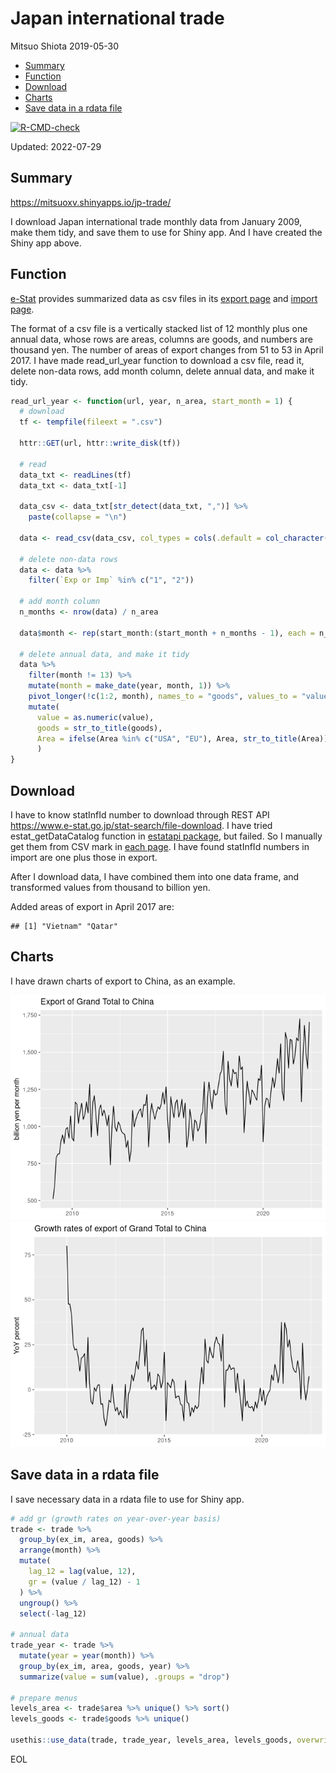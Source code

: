 Japan international trade
================
Mitsuo Shiota
2019-05-30

-   <a href="#summary" id="toc-summary">Summary</a>
-   <a href="#function" id="toc-function">Function</a>
-   <a href="#download" id="toc-download">Download</a>
-   <a href="#charts" id="toc-charts">Charts</a>
-   <a href="#save-data-in-a-rdata-file"
    id="toc-save-data-in-a-rdata-file">Save data in a rdata file</a>

<!-- badges: start -->

[![R-CMD-check](https://github.com/mitsuoxv/jp-trade/actions/workflows/R-CMD-check.yaml/badge.svg)](https://github.com/mitsuoxv/jp-trade/actions/workflows/R-CMD-check.yaml)
<!-- badges: end -->

Updated: 2022-07-29

## Summary

<https://mitsuoxv.shinyapps.io/jp-trade/>

I download Japan international trade monthly data from January 2009,
make them tidy, and save them to use for Shiny app. And I have created
the Shiny app above.

## Function

[e-Stat](https://www.e-stat.go.jp/en) provides summarized data as csv
files in its [export
page](https://www.e-stat.go.jp/stat-search/files?page=1&layout=datalist&toukei=00350300&bunya_l=16&tstat=000001013137&cycle=1&tclass1=000001013260&tclass2=000001013261&second2=1)
and [import
page](https://www.e-stat.go.jp/stat-search/files?page=1&layout=datalist&toukei=00350300&bunya_l=16&tstat=000001013137&cycle=1&tclass1=000001013260&tclass2=000001013262&second2=1).

The format of a csv file is a vertically stacked list of 12 monthly plus
one annual data, whose rows are areas, columns are goods, and numbers
are thousand yen. The number of areas of export changes from 51 to 53 in
April 2017. I have made read_url_year function to download a csv file,
read it, delete non-data rows, add month column, delete annual data, and
make it tidy.

``` r
read_url_year <- function(url, year, n_area, start_month = 1) {
  # download
  tf <- tempfile(fileext = ".csv")
  
  httr::GET(url, httr::write_disk(tf))
  
  # read
  data_txt <- readLines(tf)
  data_txt <- data_txt[-1]
  
  data_csv <- data_txt[str_detect(data_txt, ",")] %>% 
    paste(collapse = "\n")
  
  data <- read_csv(data_csv, col_types = cols(.default = col_character()))
  
  # delete non-data rows
  data <- data %>% 
    filter(`Exp or Imp` %in% c("1", "2"))
  
  # add month column
  n_months <- nrow(data) / n_area
  
  data$month <- rep(start_month:(start_month + n_months - 1), each = n_area)
  
  # delete annual data, and make it tidy
  data %>% 
    filter(month != 13) %>% 
    mutate(month = make_date(year, month, 1)) %>% 
    pivot_longer(!c(1:2, month), names_to = "goods", values_to = "value") %>% 
    mutate(
      value = as.numeric(value),
      goods = str_to_title(goods),
      Area = ifelse(Area %in% c("USA", "EU"), Area, str_to_title(Area))
      )
}
```

## Download

I have to know statInfId number to download through REST API
<https://www.e-stat.go.jp/stat-search/file-download>. I have tried
estat_getDataCatalog function in [estatapi
package](https://cran.rstudio.com/web/packages/estatapi/estatapi.pdf),
but failed. So I manually get them from CSV mark in [each
page](https://www.e-stat.go.jp/stat-search/files?page=1&layout=datalist&toukei=00350300&bunya_l=16&tstat=000001013137&cycle=1&year=20190&month=12040604&tclass1=000001013260&tclass2=000001013261&result_back=1&second2=1).
I have found statInfId numbers in import are one plus those in export.

After I download data, I have combined them into one data frame, and
transformed values from thousand to billion yen.

Added areas of export in April 2017 are:

    ## [1] "Vietnam" "Qatar"

## Charts

I have drawn charts of export to China, as an example.

![](README_files/figure-gfm/charts-1.png)<!-- -->![](README_files/figure-gfm/charts-2.png)<!-- -->

## Save data in a rdata file

I save necessary data in a rdata file to use for Shiny app.

``` r
# add gr (growth rates on year-over-year basis)
trade <- trade %>% 
  group_by(ex_im, area, goods) %>% 
  arrange(month) %>% 
  mutate(
    lag_12 = lag(value, 12),
    gr = (value / lag_12) - 1
  ) %>% 
  ungroup() %>% 
  select(-lag_12)

# annual data
trade_year <- trade %>% 
  mutate(year = year(month)) %>% 
  group_by(ex_im, area, goods, year) %>% 
  summarize(value = sum(value), .groups = "drop")

# prepare menus
levels_area <- trade$area %>% unique() %>% sort()
levels_goods <- trade$goods %>% unique()

usethis::use_data(trade, trade_year, levels_area, levels_goods, overwrite = TRUE)
```

EOL
